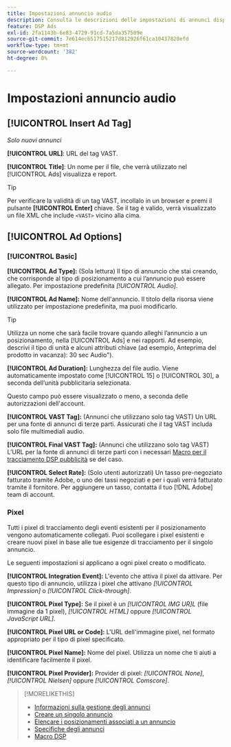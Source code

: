 ```yaml
---
title: Impostazioni annuncio audio
description: Consulta le descrizioni delle impostazioni di annunci disponibili per gli annunci audio.
feature: DSP Ads
exl-id: 2fa1143b-6e83-4729-91cd-7a5da357509e
source-git-commit: 7e614ecb517515217d812926f61ca10437820efd
workflow-type: tm+mt
source-wordcount: '382'
ht-degree: 0%

---
```


# Impostazioni annuncio audio

## [!UICONTROL Insert Ad Tag]

*Solo nuovi annunci*

**[!UICONTROL URL]**: URL del tag VAST.

**[!UICONTROL Title]**: Un nome per il file, che verrà utilizzato nel [!UICONTROL Ads] visualizza e report.

>[!TIP]
>
> Per verificare la validità di un tag VAST, incollalo in un browser e premi il pulsante **[!UICONTROL Enter]** chiave. Se il tag è valido, verrà visualizzato un file XML che include `<VAST>` vicino alla cima.

## [!UICONTROL Ad Options]

### [!UICONTROL Basic]

**[!UICONTROL Ad Type]:** (Sola lettura) Il tipo di annuncio che stai creando, che corrisponde al tipo di posizionamento a cui l’annuncio può essere allegato. Per impostazione predefinita *[!UICONTROL Audio]*.

**[!UICONTROL Ad Name]:** Nome dell&#39;annuncio. Il titolo della risorsa viene utilizzato per impostazione predefinita, ma puoi modificarlo.

>[!TIP]
>
> Utilizza un nome che sarà facile trovare quando alleghi l’annuncio a un posizionamento, nella [!UICONTROL Ads] e nei rapporti. Ad esempio, descrivi il tipo di unità e alcuni attributi chiave (ad esempio, Anteprima del prodotto in vacanza): 30 sec Audio&quot;).

**[!UICONTROL Ad Duration]:** Lunghezza del file audio. Viene automaticamente impostato come [!UICONTROL 15] o [!UICONTROL 30], a seconda dell’unità pubblicitaria selezionata.

Questo campo può essere visualizzato o meno, a seconda delle autorizzazioni dell&#39;account.

**[!UICONTROL VAST Tag]:** (Annunci che utilizzano solo tag VAST) Un URL per una fonte di annunci di terze parti. Assicurati che il tag VAST includa solo file multimediali audio.

**[!UICONTROL Final VAST Tag]:** (Annunci che utilizzano solo tag VAST) L’URL per la fonte di annunci di terze parti con i necessari [Macro per il tracciamento DSP pubblicità](/help/dsp/campaign-management/macros.md) se del caso.

**[!UICONTROL Select Rate]:** (Solo utenti autorizzati) Un tasso pre-negoziato fatturato tramite Adobe, o uno dei tassi negoziati e per i quali verrà fatturato tramite il fornitore. Per aggiungere un tasso, contatta il tuo [!DNL Adobe] team di account.

### Pixel

Tutti i pixel di tracciamento degli eventi esistenti per il posizionamento vengono automaticamente collegati. Puoi scollegare i pixel esistenti e creare nuovi pixel in base alle tue esigenze di tracciamento per il singolo annuncio.

Le seguenti impostazioni si applicano a ogni pixel creato o modificato.

**[!UICONTROL Integration Event]:** L&#39;evento che attiva il pixel da attivare. Per questo tipo di annuncio, utilizza i pixel che attivano *[!UICONTROL Impression]* o *[!UICONTROL Click-through]*.

**[!UICONTROL Pixel Type]:** Se il pixel è un *[!UICONTROL IMG UR]L* (file immagine da 1 pixel), *[!UICONTROL HTML]* oppure *[!UICONTROL JavaScript URL]*.

**[!UICONTROL Pixel URL or Code]:** L&#39;URL dell&#39;immagine pixel, nel formato appropriato per il tipo di pixel specificato.

**[!UICONTROL Pixel Name]:** Nome del pixel. Utilizza un nome che ti aiuti a identificare facilmente il pixel.

**[!UICONTROL Pixel Provider]:** Provider di pixel: *[!UICONTROL None]*, *[!UICONTROL Nielsen]* oppure *[!UICONTROL Comscore]*.

>[!MORELIKETHIS]
>
>* [Informazioni sulla gestione degli annunci](ad-about.md)
>* [Creare un singolo annuncio](ad-create.md)
>* [Elencare i posizionamenti associati a un annuncio](/help/dsp/campaign-management/ads/ad-list-placements.md)
>* [Specifiche degli annunci](ad-specs.md)
>* [Macro DSP](/help/dsp/campaign-management/macros.md)


